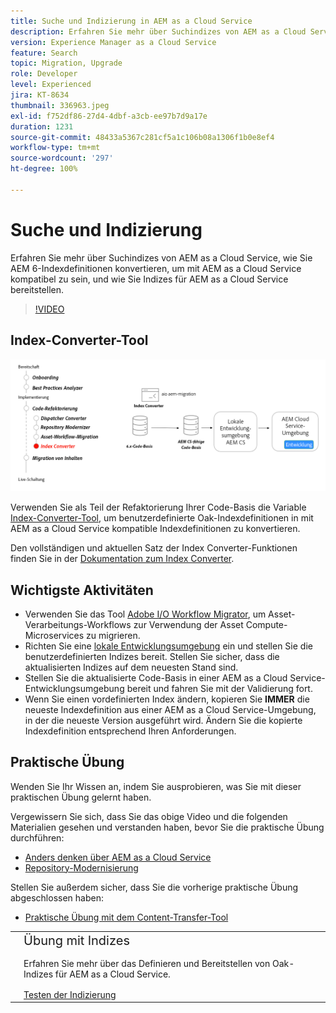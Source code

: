 ```yaml
---
title: Suche und Indizierung in AEM as a Cloud Service
description: Erfahren Sie mehr über Suchindizes von AEM as a Cloud Service und darüber, wie Sie AEM 6-Indexdefinitionen konvertieren und Indizes bereitstellen.
version: Experience Manager as a Cloud Service
feature: Search
topic: Migration, Upgrade
role: Developer
level: Experienced
jira: KT-8634
thumbnail: 336963.jpeg
exl-id: f752df86-27d4-4dbf-a3cb-ee97b7d9a17e
duration: 1231
source-git-commit: 48433a5367c281cf5a1c106b08a1306f1b0e8ef4
workflow-type: tm+mt
source-wordcount: '297'
ht-degree: 100%

---
```


# Suche und Indizierung

Erfahren Sie mehr über Suchindizes von AEM as a Cloud Service, wie Sie AEM 6-Indexdefinitionen konvertieren, um mit AEM as a Cloud Service kompatibel zu sein, und wie Sie Indizes für AEM as a Cloud Service bereitstellen.

>[!VIDEO](https://video.tv.adobe.com/v/336963?quality=12&learn=on)

## Index-Converter-Tool

![Index-Converter-Tool](./assets/index-converter.png)

Verwenden Sie als Teil der Refaktorierung Ihrer Code-Basis die Variable [Index-Converter-Tool](https://github.com/adobe/aio-cli-plugin-aem-cloud-service-migration#command-aio-aem-migrationindex-converter), um benutzerdefinierte Oak-Indexdefinitionen in mit AEM as a Cloud Service kompatible Indexdefinitionen zu konvertieren.

Den vollständigen und aktuellen Satz der Index Converter-Funktionen finden Sie in der [Dokumentation zum Index Converter](https://experienceleague.adobe.com/docs/experience-manager-cloud-service/content/migration-journey/refactoring-tools/index-converter.html?lang=de).

## Wichtigste Aktivitäten

+ Verwenden Sie das Tool [Adobe I/O Workflow Migrator](https://github.com/adobe/aio-cli-plugin-aem-cloud-service-migration#command-aio-aem-migrationindex-converter), um Asset-Verarbeitungs-Workflows zur Verwendung der Asset Compute-Microservices zu migrieren.
+ Richten Sie eine [lokale Entwicklungsumgebung](https://experienceleague.adobe.com/docs/experience-manager-learn/cloud-service/local-development-environment-set-up/overview.html?lang=de) ein und stellen Sie die benutzerdefinierten Indizes bereit. Stellen Sie sicher, dass die aktualisierten Indizes auf dem neuesten Stand sind.
+ Stellen Sie die aktualisierte Code-Basis in einer AEM as a Cloud Service-Entwicklungsumgebung bereit und fahren Sie mit der Validierung fort.
+ Wenn Sie einen vordefinierten Index ändern, kopieren Sie **IMMER** die neueste Indexdefinition aus einer AEM as a Cloud Service-Umgebung, in der die neueste Version ausgeführt wird. Ändern Sie die kopierte Indexdefinition entsprechend Ihren Anforderungen.

## Praktische Übung

Wenden Sie Ihr Wissen an, indem Sie ausprobieren, was Sie mit dieser praktischen Übung gelernt haben.

Vergewissern Sie sich, dass Sie das obige Video und die folgenden Materialien gesehen und verstanden haben, bevor Sie die praktische Übung durchführen:

+ [Anders denken über AEM as a Cloud Service](./introduction.md)
+ [Repository-Modernisierung](./repository-modernization.md)

Stellen Sie außerdem sicher, dass Sie die vorherige praktische Übung abgeschlossen haben:

+ [Praktische Übung mit dem Content-Transfer-Tool](./content-migration/content-transfer-tool.md#hands-on-exercise)

<table style="border-width:0">
    <tr>
        <td style="width:150px">
            <a  rel="noreferrer"
                target="_blank"
                href="https://github.com/adobe/aem-cloud-engineering-video-series-exercises/tree/session7-indexes#cloud-acceleration-bootcamp---session-7-search-and-indexing"><img alt="Praktische GitHub-Repository-Übung" src="./assets/github.png"/>
            </a>        
        </td>
        <td style="width:100%;margin-bottom:1rem;">
            <div style="font-size:1.25rem;font-weight:400;">Übung mit Indizes</div>
            <p style="margin:1rem 0">
                Erfahren Sie mehr über das Definieren und Bereitstellen von Oak-Indizes für AEM as a Cloud Service.
            </p>
            <a  rel="noreferrer"
                target="_blank"
                href="https://github.com/adobe/aem-cloud-engineering-video-series-exercises/tree/session7-indexes#cloud-acceleration-bootcamp---session-7-search-and-indexing" class="spectrum-Button spectrum-Button--primary spectrum-Button--sizeM">
<span class="spectrum-Button-label has-no-wrap has-text-weight-bold">Testen der Indizierung</span>
</a>
        </td>
    </tr>
</table>
